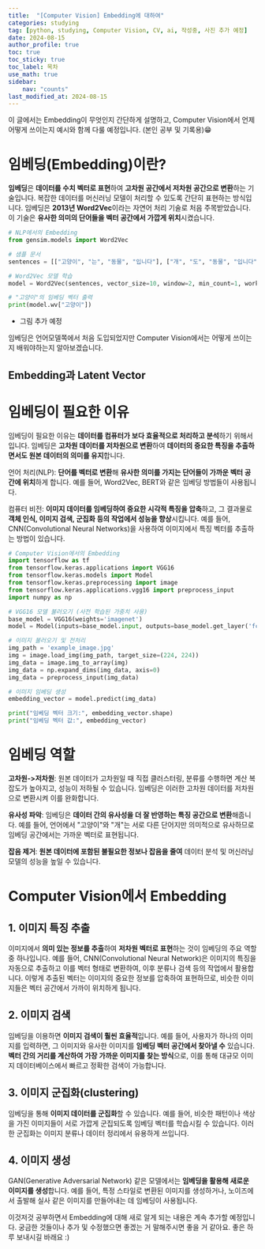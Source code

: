 ```yaml
---
title:  "[Computer Vision] Embedding에 대하여" 
categories: studying
tag: [python, studying, Computer Vision, CV, ai, 작성중, 사진 추가 예정]
date: 2024-08-15
author_profile: true
toc: true
toc_sticky: true
toc_label: 목차
use_math: true
sidebar:
    nav: "counts"
last_modified_at: 2024-08-15
---
```




이 글에서는 Embedding이 무엇인지 간단하게 설명하고, Computer Vision에서 언제 어떻게 쓰이는지 예시와 함께 다룰 예정입니다. (본인 공부 및 기록용)😁

# 임베딩(Embedding)이란?
**임베딩**은 **데이터를 수치 벡터로 표현**하여 **고차원 공간에서 저차원 공간으로 변환**하는 기술입니다. 복잡한 데이터를 머신러닝 모델이 처리할 수 있도록 간단히 표현하는 방식입니다.
임베딩은 **2013년 Word2Vec**이라는 자연어 처리 기술로 처음 주목받았습니다. 이 기술은 **유사한 의미의 단어들을 벡터 공간에서 가깝게 위치**시켰습니다.

```python
# NLP에서의 Embedding
from gensim.models import Word2Vec

# 샘플 문서
sentences = [["고양이", "는", "동물", "입니다"], ["개", "도", "동물", "입니다"]]

# Word2Vec 모델 학습
model = Word2Vec(sentences, vector_size=10, window=2, min_count=1, workers=4)

# "고양이"의 임베딩 벡터 출력
print(model.wv["고양이"])
```

+ 그림 추가 예정

임베딩은 언어모델쪽에서 처음 도입되었지만 Computer Vision에서는 어떻게 쓰이는지 배워야하는지 알아보겠습니다.

## Embedding과 Latent Vector

# 임베딩이 필요한 이유
임베딩이 필요한 이유는 **데이터를 컴퓨터가 보다 효율적으로 처리하고 분석**하기 위해서입니다. 임베딩은 **고차원 데이터를 저차원으로 변환**하여 **데이터의 중요한 특징을 추출하면서도 원본 데이터의 의미를 유지**합니다.

언어 처리(NLP): **단어를 벡터로 변환**해 **유사한 의미를 가지는 단어들이 가까운 벡터 공간에 위치**하게 합니다. 예를 들어, Word2Vec, BERT와 같은 임베딩 방법들이 사용됩니다.

컴퓨터 비전: **이미지 데이터를 임베딩하여 중요한 시각적 특징을 압축**하고, 그 결과물로 **객체 인식, 이미지 검색, 군집화 등의 작업에서 성능을 향상**시킵니다. 예를 들어, CNN(Convolutional Neural Networks)을 사용하여 이미지에서 특징 벡터를 추출하는 방법이 있습니다.

```python
# Computer Vision에서의 Embedding
import tensorflow as tf
from tensorflow.keras.applications import VGG16
from tensorflow.keras.models import Model
from tensorflow.keras.preprocessing import image
from tensorflow.keras.applications.vgg16 import preprocess_input
import numpy as np

# VGG16 모델 불러오기 (사전 학습된 가중치 사용)
base_model = VGG16(weights='imagenet')
model = Model(inputs=base_model.input, outputs=base_model.get_layer('fc1').output)

# 이미지 불러오기 및 전처리
img_path = 'example_image.jpg'
img = image.load_img(img_path, target_size=(224, 224))
img_data = image.img_to_array(img)
img_data = np.expand_dims(img_data, axis=0)
img_data = preprocess_input(img_data)

# 이미지 임베딩 생성
embedding_vector = model.predict(img_data)

print("임베딩 벡터 크기:", embedding_vector.shape)
print("임베딩 벡터 값:", embedding_vector)
```


# 임베딩 역할
**고차원->저차원**: 원본 데이터가 고차원일 때 직접 클러스터링, 분류를 수행하면 계산 복잡도가 높아지고, 성능이 저하될 수 있습니다. 임베딩은 이러한 고차원 데이터를 저차원으로 변환시켜 이를 완화합니다.

**유사성 파악**: 임베딩은 **데이터 간의 유사성을 더 잘 반영하는 특징 공간으로 변환**해줍니다. 예를 들어, 언어에서 "고양이"와 "개"는 서로 다른 단어지만 의미적으로 유사하므로 임베딩 공간에서는 가까운 벡터로 표현됩니다.

**잡음 제거**: **원본 데이터에 포함된 불필요한 정보나 잡음을 줄여** 데이터 분석 및 머신러닝 모델의 성능을 높일 수 있습니다.


# Computer Vision에서 Embedding

## 1. 이미지 특징 추출
이미지에서 **의미 있는 정보를 추출**하여 **저차원 벡터로 표현**하는 것이 임베딩의 주요 역할 중 하나입니다. 예를 들어, CNN(Convolutional Neural Network)은 이미지의 특징을 자동으로 추출하고 이를 벡터 형태로 변환하여, 이후 분류나 검색 등의 작업에서 활용합니다. 이렇게 추출된 벡터는 이미지의 중요한 정보를 압축하여 표현하므로, 비슷한 이미지들은 벡터 공간에서 가까이 위치하게 됩니다.


## 2. 이미지 검색
임베딩을 이용하면 **이미지 검색이 훨씬 효율적**입니다. 예를 들어, 사용자가 하나의 이미지를 입력하면, 그 이미지와 유사한 이미지를 **임베딩 벡터 공간에서 찾아낼 수** 있습니다. **벡터 간의 거리를 계산하여 가장 가까운 이미지를 찾는 방식**으로, 이를 통해 대규모 이미지 데이터베이스에서 빠르고 정확한 검색이 가능합니다.


## 3. 이미지 군집화(clustering)
임베딩을 통해 **이미지 데이터를 군집화**할 수 있습니다. 예를 들어, 비슷한 패턴이나 색상을 가진 이미지들이 서로 가깝게 군집되도록 임베딩 벡터를 학습시킬 수 있습니다. 이러한 군집화는 이미지 분류나 데이터 정리에서 유용하게 쓰입니다.


## 4. 이미지 생성
GAN(Generative Adversarial Network) 같은 모델에서는 **임베딩을 활용해 새로운 이미지를 생성**합니다. 예를 들어, 특정 스타일로 변환된 이미지를 생성하거나, 노이즈에서 출발해 실사 같은 이미지를 만들어내는 데 임베딩이 사용됩니다.




이것저것 공부하면서 Embedding에 대해 새로 알게 되는 내용은 계속 추가할 예정입니다. 궁금한 것들이나 추가 및 수정했으면 좋겠는 거 말해주시면 좋을 거 같아요.
좋은 하루 보내시길 바래요 :)